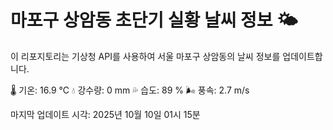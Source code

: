 
# 마포구 상암동 초단기 실황 날씨 정보 🌤️

이 리포지토리는 기상청 API를 사용하여 서울 마포구 상암동의 날씨 정보를 업데이트합니다. 

🌡️ 기온: 16.9 ℃
💧 강수량: 0 mm
💦 습도: 89 %
🌬️ 풍속: 2.7 m/s

마지막 업데이트 시각: 2025년 10월 10일 01시 15분    
